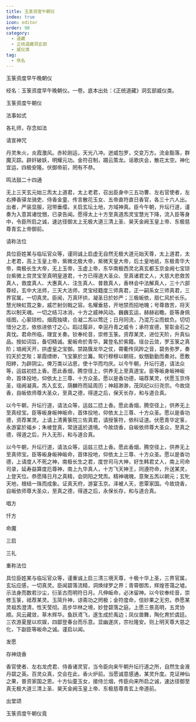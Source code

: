 ```yaml
---
title: 玉箓资度午朝仪
index: true
icon: editor
order: 90
category:
  - 道藏
  - 正统道藏洞玄部
  - 威仪类
tag:
  - 佚名
---
```


玉箓资度早午晚朝仪  

经名：玉箓资度早午晚朝仪。一卷。底本出处：《正统道藏》洞玄部威仪类。  

玉箓资度午朝仪  

法事如式  

各礼师，存念如法  

请宣神咒  

丹灵朱火，炎霞激风。赤轮刚运，天光八冲。迸威包罗，交变万方。流金豁落，群魔灭踪。辟奸破妖，明耀元功。金符召制，蹑云策龙。谣歌庆会，散花太空。神化宜运，四极安隆。伏御帝前，罔有不恭。  

鸣法鼓二十四通  

无上三天玄元始三炁太上道君，太上老君，召出臣身中三五功曹、左右官使者，左右捧香驿龙骑吏、侍香金童、传言散花玉女、五帝直符直日香官，各三十六人出。出者，严装显服，冠带垂缨。关启玄坛土地，方域神真。臣今午朝，升坛行道，谨奏为入意其诸忱悃，已录告闻。愿得太上十方至真道炁灵宝慧光下降，流入臣等身中，令臣所启之诚，速达径御太上无极大道三清上圣、昊天金阙玉皇上帝、东极慈尊青玄上帝御前。  

请称法位  

具位臣姓某与临坛官众等，谨同诚上启虚无自然无极大道元始天尊，太上道君，太上老君，高上玉皇上帝，紫微北极大帝，紫微天皇大帝，后土皇地祇，东极青华大帝，南极长生大帝，无上玉帝，玉虚上帝，东华南极西灵北真玄都玉京金阙七宝琼台紫微上宫灵宝至真明皇道君，十方已得道大圣众、至真诸君丈人，大慈大悲救苦真人，救度真人、大惠真人、注生真人、普救真人，香林会中法解真人，三十六部尊经，玄中大法师，三天大法师，灵宝经籍度三师真君，正一嗣系女三师真君，三界官属，一切真灵。臣闻，万真环拱，凝圣日於妙严；三极皈依，扇仁风於长乐。慧光映虹霓之象，威芒射剑戟之容。名耀垂慈，开地禁而招地魄；号尊救苦，将天炁以制天魂。一切之结习冰消，十方之威神风动。巍巍玄运，赫赫岩瞻。臣等身佩瑶图，心萦琼检。烟霞独啸，合凝二炁以莺迁；日月同流，乃混万尘而蚊负。切切惜分之志，依依进依寸之心。蹈过履非，幸逭丹青之威令；承符宣德，誓彰金石之真忱。君命所临，理宜关奏。钦奉纶音，崇修玉箓。资荐某灵，进位天阶，升真仙品。按如词旨，备切精诚。爰皈命於青华，冀登名於紫籍。瑶台云敛，罗玉箓之真阶；琅阙天开，拱虚皇之宝御。禁路簇龙华之仗，霄衢传凤跸之音，碧务弥罗，奏钧天於芝陛；翠霞缥缈，飞宝篆於兰篝。鸳行穆穆以朝班，蚁悃勤勤而奏对。愿敷阳綍，为辟阴尘。俾万类以沾恩，使十华而均庆。以今午朝，升坛行道，请法众等，运兹初捻上香。愿此香烟，腾空径上，供养无上至真道宝。臣等皈身皈神皈命，首体投地，仰依太上三尊、十方众圣。愿以是香功德，端荐某灵，伏愿玉京侍圣，瑶阙凝真。炁入玄玄，荫麟符而延周历；神超渺渺，茂凤纪以衍尧宗。今故烧香，自皈依师尊大圣众，至真之德，得道之后，保天长存，和与道合真。  

以今午朝，升坛行道，请法众等，运兹二捻上香。愿此香烟，腾空径上，供养无上至真经宝。臣等皈身皈神皈命，首体投地，仰依太上三尊、十方众圣。愿以是香功德，资荐某灵。上请上清黄箓院三佐真君，请授箓符，依科证道。伏愿青华定箓，永游宴於福乡；朱棱登真，常逍遥於道境。今故烧香，自皈依师尊大圣众，至真之德，得道之后，升入无形，和与道合真。  

以今午朝，升坛行道，请法众等，运兹三捻上香。愿此香烟，腾空径上，供养无上至真师宝。臣等皈身皈神皈命，首体投地，仰依太上三尊、十方众圣。愿以是香功德，上请度人不死之神，南极长生之君，度世司马大神，好生韩君丈人，南上司命司录，延寿益算度厄尊神，南上九华真人，十方飞天神王，同遵符命，升送某灵，上登天位。恭愿降日月之真精，会阴阳之梵炁。精神魂魄，意聚五炁以朝元；玄牝天地，根结一珠而成象。证真天府，游宴玉京。泽被人天，恩覃家国。今故烧香，自皈依师尊大圣众，至真之德，得道之后，永保长存，和与道合真。  

唱方  

忏方  

命魔  

三启  

三礼  

重称法位  

具位臣姓某与临坛官众等，谨重诚上启三清三境天尊，十极十华上圣，三界官属，玄坛应感，一切真灵。臣闻碧落流精，洞焕绿罗之界；青霄御炁，辉煌苍蔼之墟。示法身而数若沙尘，衍圣古而明符日月。凡伸皈命，必沐留神。以今钦奉纶音，崇修玉箓，祗荐某灵。玉简升神，谅斋功之罔极；金符度命，信妙果之无穷。恭愿某灵祖炁澄清，性天莹彻。高步华林之境，妙登碧落之庭。上愿三景高明，五灵协顺。风云藏敛，草木辉华。鱼跃鸢飞，遂生成於禹边；凤仪兽舞，陶化育於虞廷。三农游夏屋以欢娱，四鄙登春台而乐意。显幽遂庆，宗社隆安。则上明天尊大慈之化，下副臣等皈命之诚。谨启以闻。  

发愿  

存神烧香  

香官使者、左右龙虎君、侍香诸灵官，当令臣向来午朝升坛行道之所，自然生金液丹碧之英。百灵众真，交会在此，香火炉前。当愿诚意感通，某灵升度。克证神仙之果，普资家国之恩。十方仙童玉女，接侍兰烟，传臣向来所启之诚，速达径御至真无极大道三清上圣、昊天金阙玉皇上帝、东极慈尊青玄上帝道前。  

出堂颂  

玉箓资度午朝仪竟  
